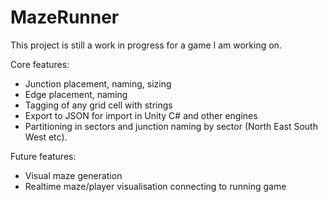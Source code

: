 # MazeRunner

This project is still a work in progress for a game I am working on.

Core features:
- Junction placement, naming, sizing
- Edge placement, naming
- Tagging of any grid cell with strings
- Export to JSON for import in Unity C# and other engines
- Partitioning in sectors and junction naming by sector (North East South West etc).

Future features:
- Visual maze generation
- Realtime maze/player visualisation connecting to running game